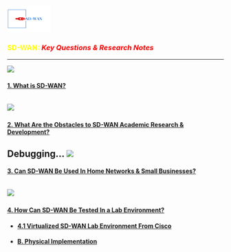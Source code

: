 <p > <img src="Logo.png" width=100px> </p>

### <span style="color:Yellow">**SD-WAN**: </span> <span style="color:red"> *Key Questions & Research Notes* </span>


---
![](https://img.shields.io/badge/Overview-Concepts-red)
#### <p  > <a href="SD-WAN Overview/">1. What is SD-WAN?</a> </p>
![](https://img.shields.io/badge/Obstacles-Research-green)
---
#### <p > <a href="SD-WAN-Research-Notes/"> 2. What Are the Obstacles to SD-WAN Academic Research & Development?</a> </p>

Debugging...
![](https://img.shields.io/badge/SD--WAN-Home%20Use-blue)
---
#### <p > <a href="SD-WAN Home Use-Cases/"> 3. Can SD-WAN Be Used In Home Networks & Small Businesses?</a> </p>
![](https://img.shields.io/badge/Lab-Options-blue)
---
#### <p > <a href="#4-how-can-sd-wan-be-tested-in-a-lab-environment">4. How Can SD-WAN Be Tested In a Lab Environment?</a> </p>
- #### <p > <a href="Cisco DevNet Labs/">  4.1  Virtualized SD-WAN Lab Environment From Cisco</a> </p>
- #### <p > <a href="">  B. Physical Implementation</a> </p>




